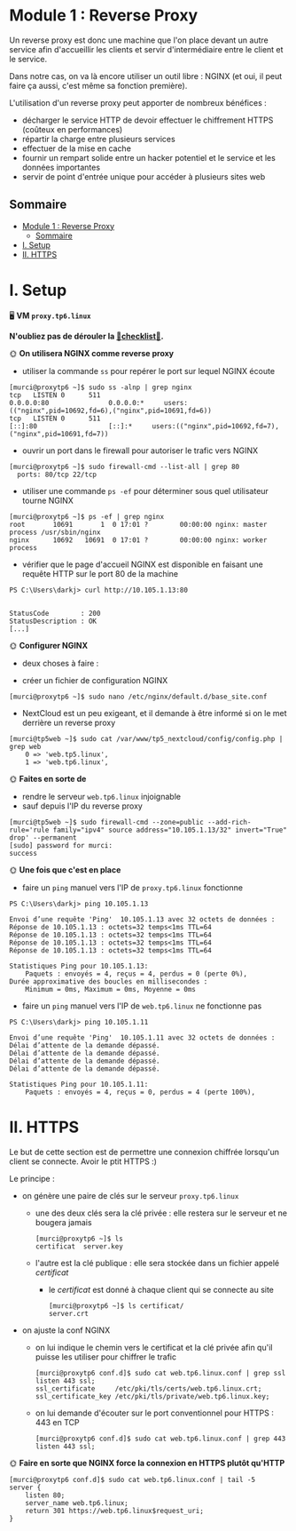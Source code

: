 # Module 1 : Reverse Proxy

Un reverse proxy est donc une machine que l'on place devant un autre service afin d'accueillir les clients et servir d'intermédiaire entre le client et le service.

Dans notre cas, on va là encore utiliser un outil libre : NGINX (et oui, il peut faire ça aussi, c'est même sa fonction première).

L'utilisation d'un reverse proxy peut apporter de nombreux bénéfices :

- décharger le service HTTP de devoir effectuer le chiffrement HTTPS (coûteux en performances)
- répartir la charge entre plusieurs services
- effectuer de la mise en cache
- fournir un rempart solide entre un hacker potentiel et le service et les données importantes
- servir de point d'entrée unique pour accéder à plusieurs sites web

## Sommaire

- [Module 1 : Reverse Proxy](#module-1--reverse-proxy)
  - [Sommaire](#sommaire)
- [I. Setup](#i-setup)
- [II. HTTPS](#ii-https)

# I. Setup

🖥️ **VM `proxy.tp6.linux`**

**N'oubliez pas de dérouler la [📝**checklist**📝](Sujet_Tp6_complet.md/#checklist).**

🌞 **On utilisera NGINX comme reverse proxy**

- utiliser la commande `ss` pour repérer le port sur lequel NGINX écoute

```
[murci@proxytp6 ~]$ sudo ss -alnp | grep nginx
tcp   LISTEN 0      511                                       0.0.0.0:80               0.0.0.0:*     users:(("nginx",pid=10692,fd=6),("nginx",pid=10691,fd=6))
tcp   LISTEN 0      511                                          [::]:80                  [::]:*     users:(("nginx",pid=10692,fd=7),("nginx",pid=10691,fd=7))
```

- ouvrir un port dans le firewall pour autoriser le trafic vers NGINX

```
[murci@proxytp6 ~]$ sudo firewall-cmd --list-all | grep 80
  ports: 80/tcp 22/tcp
```

- utiliser une commande `ps -ef` pour déterminer sous quel utilisateur tourne NGINX

```
[murci@proxytp6 ~]$ ps -ef | grep nginx
root       10691       1  0 17:01 ?        00:00:00 nginx: master process /usr/sbin/nginx
nginx      10692   10691  0 17:01 ?        00:00:00 nginx: worker process
```

- vérifier que le page d'accueil NGINX est disponible en faisant une requête HTTP sur le port 80 de la machine

```
PS C:\Users\darkj> curl http://10.105.1.13:80


StatusCode        : 200
StatusDescription : OK
[...]
```

🌞 **Configurer NGINX**

- deux choses à faire :

- créer un fichier de configuration NGINX

```
[murci@proxytp6 ~]$ sudo nano /etc/nginx/default.d/base_site.conf    
```

- NextCloud est un peu exigeant, et il demande à être informé si on le met derrière un reverse proxy

```
[murci@tp5web ~]$ sudo cat /var/www/tp5_nextcloud/config/config.php | grep web
    0 => 'web.tp5.linux',
    1 => 'web.tp6.linux',
```

🌞 **Faites en sorte de**

- rendre le serveur `web.tp6.linux` injoignable
- sauf depuis l'IP du reverse proxy

```
[murci@tp5web ~]$ sudo firewall-cmd --zone=public --add-rich-rule='rule family="ipv4" source address="10.105.1.13/32" invert="True" drop' --permanent
[sudo] password for murci:
success
```

🌞 **Une fois que c'est en place**

- faire un `ping` manuel vers l'IP de `proxy.tp6.linux` fonctionne

```
PS C:\Users\darkj> ping 10.105.1.13

Envoi d’une requête 'Ping'  10.105.1.13 avec 32 octets de données :
Réponse de 10.105.1.13 : octets=32 temps<1ms TTL=64
Réponse de 10.105.1.13 : octets=32 temps<1ms TTL=64
Réponse de 10.105.1.13 : octets=32 temps<1ms TTL=64
Réponse de 10.105.1.13 : octets=32 temps<1ms TTL=64

Statistiques Ping pour 10.105.1.13:
    Paquets : envoyés = 4, reçus = 4, perdus = 0 (perte 0%),
Durée approximative des boucles en millisecondes :
    Minimum = 0ms, Maximum = 0ms, Moyenne = 0ms
```

- faire un `ping` manuel vers l'IP de `web.tp6.linux` ne fonctionne pas

```
PS C:\Users\darkj> ping 10.105.1.11

Envoi d’une requête 'Ping'  10.105.1.11 avec 32 octets de données :
Délai d’attente de la demande dépassé.
Délai d’attente de la demande dépassé.
Délai d’attente de la demande dépassé.
Délai d’attente de la demande dépassé.

Statistiques Ping pour 10.105.1.11:
    Paquets : envoyés = 4, reçus = 0, perdus = 4 (perte 100%),
```

# II. HTTPS

Le but de cette section est de permettre une connexion chiffrée lorsqu'un client se connecte. Avoir le ptit HTTPS :)

Le principe :

- on génère une paire de clés sur le serveur `proxy.tp6.linux`
  - une des deux clés sera la clé privée : elle restera sur le serveur et ne bougera jamais

    ```
    [murci@proxytp6 ~]$ ls
    certificat  server.key
    ```

  - l'autre est la clé publique : elle sera stockée dans un fichier appelé *certificat*
    - le *certificat* est donné à chaque client qui se connecte au site

      ```
      [murci@proxytp6 ~]$ ls certificat/
      server.crt
      ```

- on ajuste la conf NGINX
  - on lui indique le chemin vers le certificat et la clé privée afin qu'il puisse les utiliser pour chiffrer le trafic

    ```
    [murci@proxytp6 conf.d]$ sudo cat web.tp6.linux.conf | grep ssl
    listen 443 ssl;
    ssl_certificate     /etc/pki/tls/certs/web.tp6.linux.crt;
    ssl_certificate_key /etc/pki/tls/private/web.tp6.linux.key;
    ```

  - on lui demande d'écouter sur le port conventionnel pour HTTPS : 443 en TCP
    ```
    [murci@proxytp6 conf.d]$ sudo cat web.tp6.linux.conf | grep 443
    listen 443 ssl;
    ```

🌞 **Faire en sorte que NGINX force la connexion en HTTPS plutôt qu'HTTP**

```
[murci@proxytp6 conf.d]$ sudo cat web.tp6.linux.conf | tail -5
server {
    listen 80;
    server_name web.tp6.linux;
    return 301 https://web.tp6.linux$request_uri;
}
```